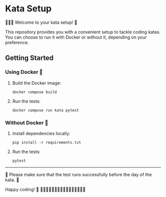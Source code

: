 # Kata Setup

🥋👩‍💻 Welcome to your kata setup! 🥷

This repository provides you with a convenient setup to tackle coding katas. You can choose to run it with Docker or without it, depending on your preference.

## Getting Started

### Using Docker 🐳

1. Build the Docker image:
   ```
   docker compose build
   ```

2. Run the tests:
   ```
   docker compose run kata pytest
   ```

### Without Docker 🚀

1. Install dependencies locally:
   ```
   pip install -r requirements.txt  
   ```

2. Run the tests:
   ```
   pytest
   ```

____________
🚨 Please make sure that the test runs successfully before the day of the kata. 🚨

Happy coding! 🚀 👩‍💻👨‍💻👩🏽‍💻👨🏻‍💻👨🏿‍💻👩🏻‍💻
